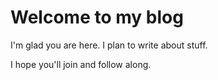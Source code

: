 # Welcome to my blog

I'm glad you are here. I plan to write about stuff.

I hope you'll join and follow along.
